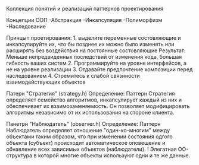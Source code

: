 Коллекция понятий и реализаций паттернов проектирования

Концепции ООП
    -Абстракция
    -Инкапсуляция
    -Полиморфизм
    -Наследование

Принцып проетирования:
    1. выделите переменные состовляющие и инкапсулируйте их, что бы позднее их можно было изменять или расширять без воздействия на постоянные состовляющие
    Результат: Меньше непредвиденных последствий от изменения кода, большая гибкость ваших систем
    2. Программируйте на уровне интерфейсов, а не на уровне реализации
    3. Отдавайте предпочтение композиции перед наследованием
    4. Стремитесь к слабой связнности взаимодействующих объектов

Патерн "Стратегия" (strategy.h)
    Определение:
        Паттерн Стратегия определяет семейство алгоритмов, инкапсулирует каждый из них и обеспечивает их взаимозаменяемость. Он позволяет модифицировать алгоритмы независимо от их использования на стороне клиента.

Панетрн "Наблюдатель" (observer.h)
    Определение:
        Паттерн Наблюдатель определяет отношение "один-ко-многим" между объектами таким образом, что при изменении состояния одгого объекта (субъект) происходит автоматическое оповещение и обнавление всех зависимых объектов (наблюдатели).
        ! Элегатная ОО-структура в которой многие объекты используют одни и те же данные.
